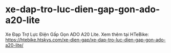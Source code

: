 # xe-dap-tro-luc-dien-gap-gon-ado-a20-lite
Xe Đạp Trợ Lực Điện Gấp Gọn ADO A20 Lite.  Xem thêm tại HTeBike: https://htebike.htskys.com/xe-dien-gap/xe-dap-tro-luc-dien-gap-gon-ado-a20-lite/
